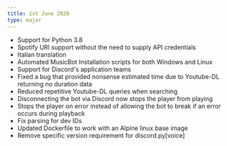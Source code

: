 ```yaml
---
title: 1st June 2020
type: major
---
```


* Support for Python 3.8
* Spotify URI support without the need to supply API credentials
* Italian translation
* Automated MusicBot Installation scripts for both Windows and Linux
* Support for Discord's application teams
* Fixed a bug that provided nonsense estimated time due to Youtube-DL returning no duration data
* Reduced repetitive Youtube-DL queries when searching
* Disconnecting the bot via Discord now stops the player from playing
* Stops the player on error instead of allowing the bot to break if an error occurs during playback
* Fix parsing for dev IDs
* Updated Dockerfile to work with an Alpine linux base image
* Remove specific version requirement for discord.py[voice]